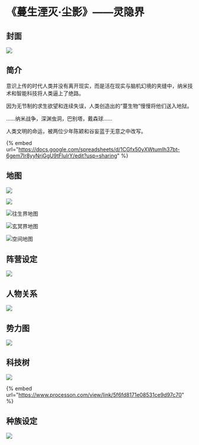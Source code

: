 # 《蔓生湮灭·尘影》——灵隐界

## 封面

![](../.gitbook/assets/1.png)

## 简介

意识上传的时代人类并没有离开现实，而是活在现实与脑机幻境的夹缝中，纳米技术和智能科技将人类逼上了绝路。

因为无节制的求生欲望和连续失误，人类创造出的“蔓生物”慢慢将他们送入地狱。

……纳米战争，深渊虫洞，巴别塔，戴森球……

人类文明的命运，被两位少年陈颖和谷妄蓝于无意之中改写。

{% embed url="https://docs.google.com/spreadsheets/d/1CGfx50yXWtumIh37bt-6gem7Ir8yyNrjGgU9tFluIrY/edit?usp=sharing" %}

## 地图

![](../.gitbook/assets/a4-3%20%282%29.png)

![](../.gitbook/assets/a4-1%20%281%29.png)

![&#x5F80;&#x751F;&#x754C;&#x5730;&#x56FE;](../.gitbook/assets/a4-2.png)

![&#x7384;&#x51A5;&#x754C;&#x5730;&#x56FE;](../.gitbook/assets/a4-3.png)

![&#x7A7A;&#x95F4;&#x5730;&#x56FE;](../.gitbook/assets/a4-7.png)

## 阵营设定

![](../.gitbook/assets/a4-4.png)

## 人物关系

![](../.gitbook/assets/a4-5.png)

## 势力图

![](../.gitbook/assets/a4-8.png)

## 科技树

![](../.gitbook/assets/sheng-dian-she-li-shi-.png)

{% embed url="https://www.processon.com/view/link/5f6fd8171e08531ce9d97c70" %}

## 种族设定

![](../.gitbook/assets/a4-6.png)

